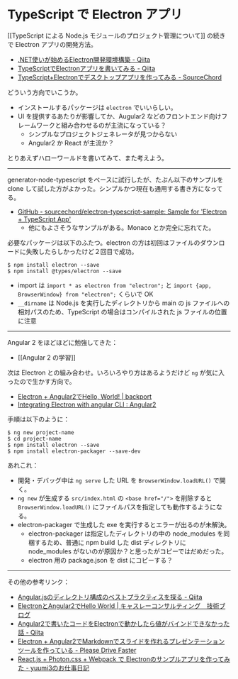 # TypeScript で Electron アプリ
[[TypeScript による Node.js モジュールのプロジェクト管理について]] の続きで Electron アプリの開発方法。
* [.NET使いが始めるElectron開発環境構築 - Qiita](http://qiita.com/misumame/items/9196eb8ad9473c79d22b)
* [TypeScriptでElectronアプリを書いてみる - Qiita](http://qiita.com/JunSuzukiJapan/items/4a1a0274a2771cdc0ae2)
* [TypeScript+Electronでデスクトップアプリを作ってみる - SourceChord](http://sourcechord.hatenablog.com/entry/2015/10/19/004044)

どういう方向でいこうか。
- インストールするパッケージは `electron` でいいらしい。
- UI を提供するあたりが影響してか、Augular2 などのフロントエンド向けフレームワークと組み合わせるのが主流になっている？
    - シンプルなプロジェクトジェネレータが見つからない
    - Angular2 か React が主流か？

とりあえずハローワールドを書いてみて、また考えよう。

---

generator-node-typescript をベースに試行したが、たぶん以下のサンプルを clone して試した方がよかった。シンプルかつ現在も通用する書き方になってる。
- [GitHub - sourcechord/electron-typescript-sample: Sample for 'Electron + TypeScript App'](https://github.com/sourcechord/electron-typescript-sample)
    - 他にもよさそうなサンプルがある。Monaco とか完全に忘れてた。

必要なパッケージは以下のふたつ。electron の方は初回はファイルのダウンロードに失敗したらしかったけど２回目で成功。
```
$ npm install electron --save
$ npm install @types/electron --save
```

- import は `import * as electron from "electron";` と `import {app, BrowserWindow} from "electron";` くらいで OK
- `__dirname` は Node.js を実行したディレクトリから main の js ファイルへの相対パスのため、TypeScript の場合はコンパイルされた js ファイルの位置に注意

---

Angular 2 をほどほどに勉強してきた：
- [[Angular 2 の学習]]

次は Electron との組み合わせ。いろいろやり方はあるようだけど `ng` が気に入ったので生かす方向で。
- [Electron + Angular2でHello, World! | backport](http://backport.net/blog/2017/02/26/electron_meets_angular2/)
- [Integrating Electron with angular CLI : Angular2](https://www.reddit.com/r/Angular2/comments/56p5wm/integrating_electron_with_angular_cli/)

手順は以下のように：
```
$ ng new project-name
$ cd project-name
$ npm install electron --save
$ npm install electron-packager --save-dev
```

あれこれ：
- 開発・デバッグ中は `ng serve` した URL を `BrowserWindow.loadURL()` で開く。
- `ng new` が生成する `src/index.html` の `<base href="/">` を削除すると `BrowserWindow.loadURL()` にファイルパスを指定しても動作するようになる。
- electron-packager で生成した exe を実行するとエラーが出るのが未解決。
    - electron-packager は指定したディレクトリの中の node_modules を同梱するため、普通に npm build した dist ディレクトリに node_modules がないのが原因か？と思ったがコピーではだめだった。
    - electron 用の package.json を dist にコピーする？

---

その他の参考リンク：
- [Angular.jsのディレクトリ構成のベストプラクティスを探る - Qiita](http://qiita.com/n0bisuke/items/6a79d3ee63020f771260)
- [ElectronとAngular2でHello World | キャスレーコンサルティング　技術ブログ](http://www.casleyconsulting.co.jp/blog-engineer/linux/electron%E3%81%A8angular2%E3%81%A7hello-world/)
- [Angular2で書いたコードをElectronで動かしたら値がバインドできなかった話 - Qiita](http://qiita.com/amaya4869/items/38c846a470d0528e1aeb)
- [Electron + Angular2でMarkdownでスライドを作れるプレゼンテーションツールを作っている - Please Drive Faster](http://joe-re.hatenablog.com/entry/2016/04/12/095931)
- [React.js + Photon.css + Webpack で Electronのサンプルアプリを作ってみた - yuumi3のお仕事日記](http://yuumi3.hatenablog.com/entry/2016/05/23/112850)